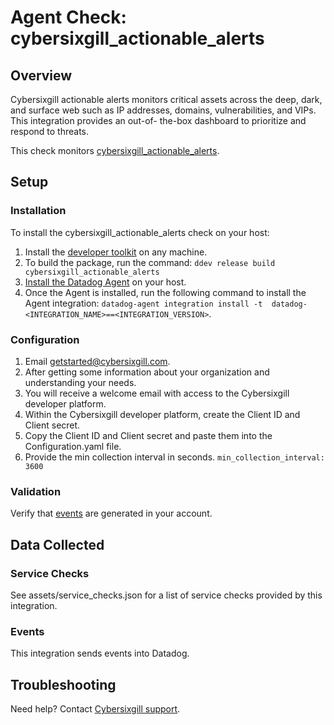 # Agent Check: cybersixgill_actionable_alerts

## Overview

Cybersixgill actionable alerts monitors critical assets across the deep, dark, and surface web 
such as IP addresses, domains, vulnerabilities, and VIPs. This integration provides an out-of-
the-box dashboard to prioritize and respond to threats.

This check monitors [cybersixgill_actionable_alerts][1].

## Setup

### Installation

To install the cybersixgill_actionable_alerts check on your host:
1. Install the [developer toolkit][11] on any machine.
2. To build the package, run the command: `ddev release build cybersixgill_actionable_alerts`
3. [Install the Datadog Agent][10] on your host.
4. Once the Agent is installed, run the following command to install the Agent integration: `datadog-agent integration install -t 
datadog-<INTEGRATION_NAME>==<INTEGRATION_VERSION>`.

### Configuration
1. Email getstarted@cybersixgill.com.
2. After getting some information about your organization and understanding your needs.
3. You will receive a welcome email with access to the Cybersixgill developer platform.
4. Within the Cybersixgill developer platform, create the Client ID and Client secret.
5. Copy the Client ID and Client secret and paste them into the Configuration.yaml file.
6. Provide the min collection interval in seconds. `min_collection_interval: 3600`

### Validation
 Verify that [events][12] are generated in your account.

## Data Collected

### Service Checks
See assets/service_checks.json for a list of service checks provided by this integration.

### Events
This integration sends events into Datadog.

## Troubleshooting
Need help? Contact [Cybersixgill support][13].

[1]: https://www.cybersixgill.com/
[2]: https://app.datadoghq.com/account/settings#agent
[3]: https://docs.datadoghq.com/help/
[4]: https://github.com/DataDog/integrations-extras/blob/master/cybersixgill_actionable_alerts/datadog_checks/cybersixgill_actionable_alerts/data/conf.yaml.example
[5]: https://docs.datadoghq.com/agent/guide/agent-commands/#start-stop-and-restart-the-agent
[6]: https://docs.datadoghq.com/agent/guide/agent-commands/#agent-status-and-information
[7]: https://github.com/DataDog/integrations-extras/blob/master/cybersixgill_actionable_alerts/metadata.csv
[8]: https://github.com/DataDog/integrations-extras/blob/master/cybersixgill_actionable_alerts/assets/service_checks.json
[9]: https://docs.datadoghq.com/help/
[10]: https://docs.datadoghq.com/getting_started/agent/
[11]: https://docs.datadoghq.com/developers/integrations/new_check_howto/#developer-toolkit
[12]: https://app.datadoghq.com/event/explorer
[13]: support@cybersixgill.com

